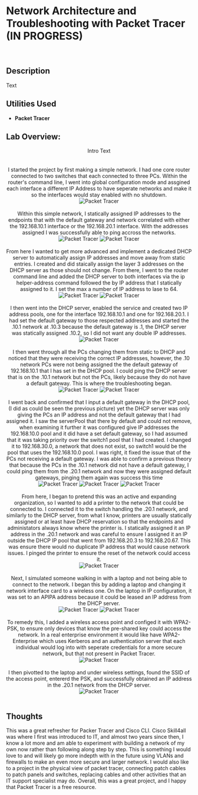 <h1>Network Architecture and Troubleshooting with Packet Tracer (IN PROGRESS)</h1>

<br />
<h2>Description</h2>
Text

<h2>Utilities Used</h2>

- <b>Packet Tracer</b>

<h2>Lab Overview:</h2>

<p align="center">
Intro Text<br />
 <br />
 <br />
I started the project by first making a simple network. I had one core router connected to two switches that each connected to three PCs. Within the router's command line, I went into global configuration mode and assgined each interface a different IP Address to have seperate networks and make it so the interfaces would stay enabled with no shutdown.<br/>
<img src="https://github.com/user-attachments/assets/79e5e5a5-ba74-48c4-8ae2-3be73dfa2558" alt="Packet Tracer"/>
<br />
<br />
Within this simple network, I statically assigned IP addresses to the endpoints that with the default gateway and network correlated with either the 192.168.10.1 interface or the 192.168.20.1 interface. With the addresses assigned I was successfully able to ping accross the networks. <br/>
<img src="https://github.com/user-attachments/assets/2dcd0710-a549-49b4-8331-ea3ced0d290d" alt="Packet Tracer"/>
 <img src="https://github.com/user-attachments/assets/fdf1b514-66b5-41de-9404-d87c801277eb" alt="Packet Tracer"/>
<br />
<br />
From here I wanted to get more advanced and implement a dedicated DHCP server to automatically assign IP addresses and move away from static entries. I created and did staically assign the layer 3 addresses on the DHCP server as those should not change. From there, I went to the router command line and added the DHCP server to both interfaces via the ip helper-address command followed the by IP address that I statically assigned to it. I set the max a number of IP address to lase to 64. <br/>
<img src="https://github.com/user-attachments/assets/5a330506-895c-4c6e-8de4-697681dadccc" alt="Packet Tracer"/>
 <img src="https://github.com/user-attachments/assets/1bb1190e-2cd3-4746-8f5f-91e85534b3e8" alt="Packet Tracer"/>
<br />
<br />
I then went into the DHCP server, enabled the service and created two IP address pools, one for the interface 192.168.10.1 and one for 192.168.20.1. I had set the default gateway to those respected addresses and started the .10.1 network at .10.3 because the default gateway is .1, the DHCP server was statically assigned .10.2, so I did not want any double IP addresses.<br/>
<img src="https://github.com/user-attachments/assets/642d0d1c-9889-48c9-962a-7ece201b61b7" alt="Packet Tracer"/>
<br />
<br />
I then went through all the PCs changing them from static to DHCP and noticed that they were receiving the correct IP addresses, however, the .10 network PCs were not being assigned the the default gateway of 192.168.10.1 that I has set in the DHCP pool. I could ping the DHCP server that is on the .10.1 network but not the PCs, likely because they do not have a default gateway. This is where the troubleshooting began.<br/>
<img src="https://github.com/user-attachments/assets/53e3ec7e-5749-4ab5-91fc-d98606d3ac1c" alt="Packet Tracer"/>
 <img src="https://github.com/user-attachments/assets/7ac957e0-a326-4306-b383-f82fe5ba3145" alt="Packet Tracer"/>
<br />
<br />
I went back and confirmed that I input a default gateway in the DHCP pool, (I did as could be seen the previous picture) yet the DHCP server was only giving the PCs an IP address and not the default gateway that I had assigned it. I saw the serverPool that there by default and could not remove, when examining it further it was configured give IP addresses the 192.168.10.0 pool and it did have a set default gateway, so I had assumed that it was taking priority over the switch1 pool that I had created. I changed it to 192.168.30.0, a network that does not exist, so switch1 would be the pool that uses the 192.168.10.0 pool. I was right, it fixed the issue that of the PCs not receiving a default gateway. I was able to confirm a previous theory that because the PCs in the .10.1 network did not have a default gateway, I could ping them from the .20.1 network and now they were assigned default gateways, pinging them again was success this time<br/>
<img src="https://github.com/user-attachments/assets/ba63c8b0-6b0d-4b04-ab25-fe6f5a84b976" alt="Packet Tracer"/>
<img src="https://github.com/user-attachments/assets/7feb682a-0a79-4af1-b24f-1ae22ec74d6c" alt="Packet Tracer"/>
 <img src="https://github.com/user-attachments/assets/d38d98fe-fbb1-4c1e-81b7-9eb98cd0aed8" alt="Packet Tracer"/>
<br />
<br />
From here, I began to pretend this was an active and expanding organization, so I wanted to add a printer to the network that could be connected to. I connected it to the switch handling the .20.1 network, and similarly to the DHCP server, from what I know, printers are usually statically assigned or at least have DHCP reservation so that the endpoints and administators always know where the printer is. I statically assigned it an IP address in the .20.1 network and was careful to ensure I assigned it an IP outside the DHCP IP pool that went from 192.168.20.3 to 192.168.20.67. This was ensure there would no duplicate IP address that would cause network issues. I pinged the printer to ensure the reset of the network could access it.<br/>
<img src="https://github.com/user-attachments/assets/c62dec4f-a041-4f4b-9368-ccd07d0ca715" alt="Packet Tracer"/>
<br />
<br />
Next, I simulated someone walking in with a laptop and not being able to connect to the network. I began this by adding a laptop and changing it network interface card to a wireless one. On the laptop in IP configuration, it was set to an APIPA address because it could be leased an IP address from the DHCP server. <br/>
<img src="https://github.com/user-attachments/assets/ab45b732-0426-4e7a-9df9-6dbee7e1f989" alt="Packet Tracer"/>
 <img src="https://github.com/user-attachments/assets/27b2ad49-21b9-43b8-b1c2-9a569a880d89" alt="Packet Tracer"/>
<br />
<br />
To remedy this, I added a wireless access point and configed it with WPA2-PSK, to ensure only devices that know the pre-shared key could access the network. In a real enterprise environment it would like have WPA2-Enterprise which uses Kerberos and an authentication server that each individual would log into with seperate credentials for a more secure network, but that not present in Packet Tracer.<br/>
<img src="https://github.com/user-attachments/assets/3850c903-9f2d-4125-9883-a31f6799de88" alt="Packet Tracer"/>
<br />
<br />
I then pivotted to the laptop and under wireless settings, found the SSID of the access point, entererd the PSK, and successfully obtained an IP address in the .20.1 network from the DHCP server.<br/>
<img src="" alt="Packet Tracer"/>
<br />
<br />


<h2>Thoughts</h2>
This was a great refresher for Packer Tracer and Cisco CLI. Cisco Skill4all was where I first was introduced to IT, and almost two years since then, I know a lot more and am able to experiment with building a network of my own now rather than following along step by step. This is something I would love to and will likely go more indepth with in the future using VLANs and firewalls to make an even more secure and larger network. I would also like to a project in the physical view of packet tracer, connecting patch cables to patch panels and switches, replacing cables and other activities that an IT support specialist may do. Overall, this was a great project, and I happy that Packet Tracer is a free resource.
<!--
 ```diff
- text in red
+ text in green
! text in orange
# text in gray
@@ text in purple (and bold)@@
```
--!>
